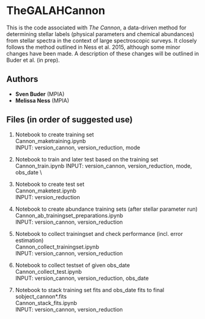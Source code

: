 TheGALAHCannon
==============

This is the code associated with *The Cannon*, a data-driven method for
determining stellar labels (physical parameters and chemical abundances) from
stellar spectra in the context of large spectroscopic surveys. It closely
follows the method outlined in Ness et al. 2015, although some minor changes
have been made. A description of these changes will be outlined in Buder et al. (in prep).

Authors
-------

* **Sven Buder** (MPIA)
* **Melissa Ness** (MPIA)

Files (in order of suggested use)
---------------------------------

1) Notebook to create training set \
   Cannon_maketraining.ipynb \
   INPUT: version_cannon, version_reduction, mode

2) Notebook to train and later test based on the training set \
   Cannon_train.ipynb
   INPUT: version_cannon, version_reduction, mode, obs_date \

3) Notebook to create test set \
   Cannon_maketest.ipynb \
   INPUT: version_reduction

4) Notebook to create abundance training sets (after stellar parameter run) \
   Cannon_ab_trainingset_preparations.ipynb \
   INPUT: version_cannon, version_reduction

5) Notebook to collect trainingset and check performance (incl. error estimation) \
   Cannon_collect_trainingset.ipynb \
   INPUT: version_cannon, version_reduction

6) Notebook to collect testset of given obs_date \
   Cannon_collect_test.ipynb \
   INPUT: version_cannon, version_reduction, obs_date

7) Notebook to stack training set fits and obs_date fits to final sobject_cannon*.fits \
   Cannon_stack_fits.ipynb \
   INPUT: version_cannon, version_reduction
